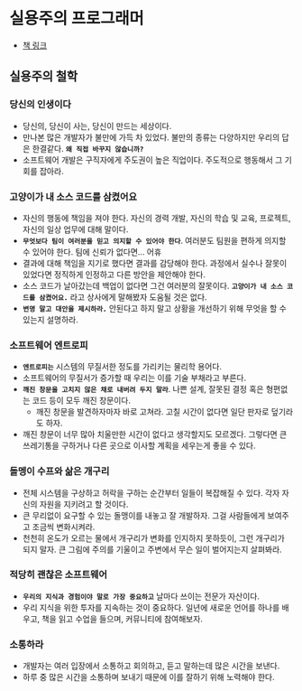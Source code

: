 # 실용주의 프로그래머

- [책 링크](https://product.kyobobook.co.kr/detail/S000001033128)

## 실용주의 철학

### 당신의 인생이다

- 당신의, 당신이 사는, 당신이 만드는 세상이다.
- 만나본 많은 개발자가 불만에 가득 차 있었다. 불만의 종류는 다양하지만 우리의 답은 한결같다. **`왜 직접 바꾸지 않습니까?`**
- 소프트웨어 개발은 구직자에게 주도권이 높은 직업이다. 주도적으로 행동해서 그 기회를 잡아라.

### 고양이가 내 소스 코드를 삼켰어요

- 자신의 행동에 책임을 져야 한다. 자신의 경력 개발, 자신의 학습 및 교육, 프로젝트, 자신의 일상 업무에 대해 말이다.
- **`무엇보다 팀이 여러분을 믿고 의지할 수 있어야 한다`**. 여러분도 팀원을 편하게 의지할 수 있어야 한다. 팀에 신뢰가 없다면... 어휴
- 결과에 대해 책임을 지기로 했다면 결과를 감당해야 한다. 과정에서 실수나 잘못이 있었다면 정직하게 인정하고 다른 방안을 제안해야 한다.
- 소스 코드가 날아갔는데 백업이 없다면 그건 여러분의 잘못이다. **`고양이가 내 소스 코드를 삼켰어요.`** 라고 상사에게 말해봤자 도움될 것은 없다.
- **`변명 말고 대안을 제시하라.`** 안된다고 하지 말고 상황을 개선하기 위해 무엇을 할 수 있는지 설명하라.

### 소프트웨어 엔트로피

- **`엔트로피는`** 시스템의 무질서한 정도를 가리키는 물리학 용어다.
- 소프트웨어의 무질서가 증가할 때 우리는 이를 기술 부채라고 부른다.
- **`깨진 창문을 고치지 않은 채로 내버려 두지 말라`**. 나쁜 설계, 잘못된 결정 혹은 형편없는 코드 등이 모두 깨진 창문이다. 
  - 깨진 창문을 발견하자마자 바로 고쳐라. 고칠 시간이 없다면 일단 판자로 덮기라도 하자. 
- 깨진 창문이 너무 많아 치울만한 시간이 없다고 생각할지도 모르겠다. 그렇다면 큰 쓰레기통을 구하거나 다른 곳으로 이사할 계획을 세우는게 좋을 수 있다.

### 돌멩이 수프와 삶은 개구리

- 전체 시스템을 구상하고 허락을 구하는 순간부터 일들이 복잡해질 수 있다. 각자 자신의 자원을 지키려고 할 것이다.
- 큰 무리없이 요구할 수 있는 돌맹이를 내놓고 잘 개발하자. 그걸 사람들에게 보여주고 조금씩 변화시켜라.
- 천천히 온도가 오르는 물에서 개구리가 변화를 인지하지 못하듯이, 그런 개구리가 되지 말자. 큰 그림에 주의를 기울이고 주변에서 무슨 일이 벌어지는지 살펴봐라.

### 적당히 괜찮은 소프트웨어

- **`우리의 지식과 경험이야 말로 가장 중요하고`** 날마다 쓰이는 전문가 자산이다.
- 우리 지식을 위한 투자를 지속하는 것이 중요하다. 일년에 새로운 언어를 하나를 배우고, 책을 읽고 수업을 들으며, 커뮤니티에 참여해보자.

### 소통하라

- 개발자는 여러 입장에서 소통하고 회의하고, 듣고 말하는데 많은 시간을 보낸다.
- 하루 중 많은 시간을 소통하며 보내기 때문에 이를 잘하기 위해 노력해야 한다. 
